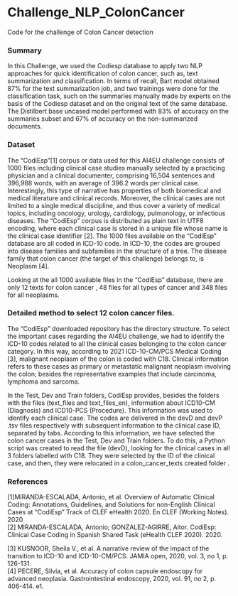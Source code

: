 # Challenge_NLP_ColonCancer
Code for the challenge of Colon Cancer detection
<h3>Summary</h3>
In this Challenge, we used the Codiesp database to apply two NLP approaches for quick identification of colon cancer, such as, text summarization and
classification. In terms of recall, Bart model obtained 87% for the text summarization job, and two trainings were done for the
classification task, such on the summaries manually made by experts on the basis of the Codiesp dataset and on the original text of
the same database. The Distilbert base uncased model performed with 83% of accuracy on the summaries subset and 67% of
accuracy on the non-summarized documents.

<h3>Dataset</h3>
The “CodiEsp”[1] corpus or data used for this AI4EU challenge consists of 1000 files including clinical case studies manually selected by a practicing physician and a clinical documenter, comprising 16,504 sentences and 396,988 words, with an average of 396.2 words per clinical case. Interestingly, this type of narrative has properties of both biomedical and medical literature and clinical records. Moreover, the clinical cases are not limited to a single medical discipline, and thus cover a variety of medical topics, including oncology, urology, cardiology, pulmonology, or infectious diseases. The “CodiEsp” corpus is distributed as plain text in UTF8 encoding, where each clinical case is stored in a unique file whose name is the clinical case identifier [2]. The 1000 files available on the “CodiEsp” database are all coded in ICD-10 code. In ICD-10, the codes are grouped into disease families and subfamilies in the structure of a tree.  The disease family that colon cancer (the target of this challenge) belongs to, is Neoplasm [4].

Looking at the all 1000 available files in the “CodiEsp” database, there are only 12 texts for colon cancer ,  48 files for all types of cancer and 348 files for all neoplasms.


<h3>Detailed method to select 12 colon cancer files.</h3>
The “CodiEsp” downloaded repository has the directory structure. To select the important cases regarding the AI4EU challenge, we had to identify the ICD-10 codes related to all the clinical cases belonging to the colon cancer category. In this way, according to 2021 ICD-10-CM/PCS Medical Coding [3], malignant neoplasm of the colon is coded with C18. Clinical information refers to these cases as primary or metastatic malignant neoplasm involving the colon; besides the representative examples that include carcinoma, lymphoma and sarcoma. 

In the Test, Dev and Train folders, CodiEsp provides, besides the folders with the files (text_files and text_files_en), information about ICD10-CM (Diagnosis) and ICD10-PCS (Procedure). This information was used  to identify each clinical case. The codes are delivered in the devD and devP .tsv files respectively with subsequent information to the clinical case ID, 
separated by tabs. According to this information, we have selected the colon cancer cases in the Test, Dev and Train folders. To do this, a Python script was created to read the file (devD), looking for the clinical cases in all 3 folders labelled with C18. They were selected by the ID of the clinical case, and then, they were relocated in a colon_cancer_texts created folder . 

<h3>References</h3>
[1]MIRANDA-ESCALADA, Antonio, et al. Overview of Automatic Clinical Coding: Annotations, Guidelines, and Solutions for non-English Clinical Cases at “CodiEsp” Track of CLEF eHealth 2020. En CLEF (Working Notes). 2020 <br/>
[2] MIRANDA-ESCALADA, Antonio; GONZALEZ-AGIRRE, Aitor. CodiEsp: Clinical Case Coding in Spanish Shared Task (eHealth CLEF 2020). 2020. <br/>

[3] KUSNOOR, Sheila V., et al. A narrative review of the impact of the transition to ICD-10 and ICD-10-CM/PCS. JAMIA open, 2020, vol. 3, no 1, p. 126-131.<br/>
[4] PECERE, Silvia, et al. Accuracy of colon capsule endoscopy for advanced neoplasia. Gastrointestinal endoscopy, 2020, vol. 91, no 2, p. 406-414. e1.

